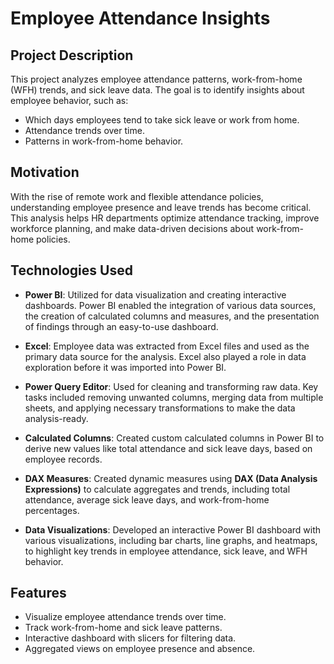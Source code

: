 # Employee Attendance Insights

## Project Description
This project analyzes employee attendance patterns, work-from-home (WFH) trends, and sick leave data. The goal is to identify insights about employee behavior, such as:
- Which days employees tend to take sick leave or work from home.
- Attendance trends over time.
- Patterns in work-from-home behavior.

## Motivation
With the rise of remote work and flexible attendance policies, understanding employee presence and leave trends has become critical. 
This analysis helps HR departments optimize attendance tracking, improve workforce planning, and make data-driven decisions about work-from-home policies.

## Technologies Used
- **Power BI**: Utilized for data visualization and creating interactive dashboards. Power BI enabled the integration of various data sources, the creation of calculated columns and measures, and the presentation of findings through an easy-to-use dashboard.
  
- **Excel**: Employee data was extracted from Excel files and used as the primary data source for the analysis. Excel also played a role in data exploration before it was imported into Power BI.

- **Power Query Editor**: Used for cleaning and transforming raw data. Key tasks included removing unwanted columns, merging data from multiple sheets, and applying necessary transformations to make the data analysis-ready.

- **Calculated Columns**: Created custom calculated columns in Power BI to derive new values like total attendance and sick leave days, based on employee records.

- **DAX Measures**: Created dynamic measures using **DAX (Data Analysis Expressions)** to calculate aggregates and trends, including total attendance, average sick leave days, and work-from-home percentages.

- **Data Visualizations**: Developed an interactive Power BI dashboard with various visualizations, including bar charts, line graphs, and heatmaps, to highlight key trends in employee attendance, sick leave, and WFH behavior.

## Features
- Visualize employee attendance trends over time.
- Track work-from-home and sick leave patterns.
- Interactive dashboard with slicers for filtering data.
- Aggregated views on employee presence and absence.
